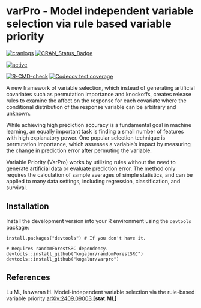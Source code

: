 varPro - Model independent variable selection via rule based variable priority
========================================================
<!-- badges: start -->

[![cranlogs](http://cranlogs.r-pkg.org/badges/varpro)](http://cranlogs.r-pkg.org/badges/varpro)
[![CRAN_Status_Badge](http://www.r-pkg.org/badges/version/varpro)](https://cran.r-project.org/package=varpro)

[![active](http://www.repostatus.org/badges/latest/active.svg)](http://www.repostatus.org/badges/latest/active.svg)

[![R-CMD-check](https://github.com/ehrlinger/varPro/actions/workflows/R-CMD-check.yaml/badge.svg)](https://github.com/ehrlinger/varPro/actions/workflows/R-CMD-check.yaml)
[![Codecov test coverage](https://codecov.io/gh/ehrlinger/varpro/graph/badge.svg)](https://app.codecov.io/gh/ehrlinger/varpro)
<!-- badges: end -->

A new framework of variable selection, which instead of generating artificial covariates such as permutation importance and knockoffs, creates release rules to examine the affect on the response for each covariate where the conditional distribution of the response variable can be arbitrary and unknown.

While achieving high prediction accuracy is a fundamental goal in machine learning, an equally important task is finding a small number of features with high explanatory power. One popular selection technique is permutation importance, which assesses a variable’s impact by measuring the change in prediction error after permuting the variable. 

Variable Priority (VarPro) works by utilizing rules without the need to generate artificial data or evaluate prediction error. The method only requires the calculation of sample averages of simple statistics, and can be applied to many data settings, including regression, classification, and survival.

## Installation

Install the development version into your R environment using the `devtools` package:
```{r}
install.packages("devtools") # If you don't have it.

# Requires randomForestSRC dependency.
devtools::install_github("kogalur/randomForestSRC")
devtools::install_github("kogalur/varpro")
```
## References

Lu M., Ishwaran H. Model-independent variable selection via the rule-based variable priority [arXiv:2409.09003 ](https://arxiv.org/abs/2409.09003) **[stat.ML]**
